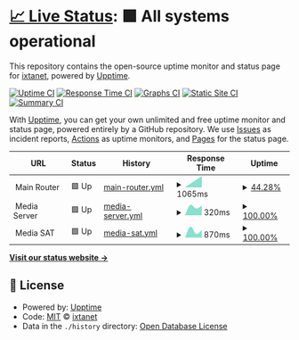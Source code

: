 # [📈 Live Status](https://status.ixtanet.com): <!--live status--> **🟩 All systems operational**

This repository contains the open-source uptime monitor and status page for [ixtanet](https://status.ixtanet.com), powered by [Upptime](https://github.com/upptime/upptime).

[![Uptime CI](https://github.com/ixtanet/upptime/workflows/Uptime%20CI/badge.svg)](https://github.com/ixtanet/upptime/actions?query=workflow%3A%22Uptime+CI%22)
[![Response Time CI](https://github.com/ixtanet/upptime/workflows/Response%20Time%20CI/badge.svg)](https://github.com/ixtanet/upptime/actions?query=workflow%3A%22Response+Time+CI%22)
[![Graphs CI](https://github.com/ixtanet/upptime/workflows/Graphs%20CI/badge.svg)](https://github.com/ixtanet/upptime/actions?query=workflow%3A%22Graphs+CI%22)
[![Static Site CI](https://github.com/ixtanet/upptime/workflows/Static%20Site%20CI/badge.svg)](https://github.com/ixtanet/upptime/actions?query=workflow%3A%22Static+Site+CI%22)
[![Summary CI](https://github.com/ixtanet/upptime/workflows/Summary%20CI/badge.svg)](https://github.com/ixtanet/upptime/actions?query=workflow%3A%22Summary+CI%22)

With [Upptime](https://upptime.js.org), you can get your own unlimited and free uptime monitor and status page, powered entirely by a GitHub repository. We use [Issues](https://github.com/ixtanet/upptime/issues) as incident reports, [Actions](https://github.com/ixtanet/upptime/actions) as uptime monitors, and [Pages](https://status.ixtanet.com) for the status page.

<!--start: status pages-->
<!-- This summary is generated by Upptime (https://github.com/upptime/upptime) -->
<!-- Do not edit this manually, your changes will be overwritten -->
<!-- prettier-ignore -->
| URL | Status | History | Response Time | Uptime |
| --- | ------ | ------- | ------------- | ------ |
| <img alt="" src="https://favicons.githubusercontent.com/null" height="13"> Main Router | 🟩 Up | [main-router.yml](https://github.com/ixtanet/upptime/commits/HEAD/history/main-router.yml) | <details><summary><img alt="Response time graph" src="./graphs/main-router/response-time-week.png" height="20"> 1065ms</summary><br><a href="https://status.ixtanet.com/history/main-router"><img alt="Response time 1065" src="https://img.shields.io/endpoint?url=https%3A%2F%2Fraw.githubusercontent.com%2Fixtanet%2Fupptime%2FHEAD%2Fapi%2Fmain-router%2Fresponse-time.json"></a><br><a href="https://status.ixtanet.com/history/main-router"><img alt="24-hour response time 1065" src="https://img.shields.io/endpoint?url=https%3A%2F%2Fraw.githubusercontent.com%2Fixtanet%2Fupptime%2FHEAD%2Fapi%2Fmain-router%2Fresponse-time-day.json"></a><br><a href="https://status.ixtanet.com/history/main-router"><img alt="7-day response time 1065" src="https://img.shields.io/endpoint?url=https%3A%2F%2Fraw.githubusercontent.com%2Fixtanet%2Fupptime%2FHEAD%2Fapi%2Fmain-router%2Fresponse-time-week.json"></a><br><a href="https://status.ixtanet.com/history/main-router"><img alt="30-day response time 1065" src="https://img.shields.io/endpoint?url=https%3A%2F%2Fraw.githubusercontent.com%2Fixtanet%2Fupptime%2FHEAD%2Fapi%2Fmain-router%2Fresponse-time-month.json"></a><br><a href="https://status.ixtanet.com/history/main-router"><img alt="1-year response time 1065" src="https://img.shields.io/endpoint?url=https%3A%2F%2Fraw.githubusercontent.com%2Fixtanet%2Fupptime%2FHEAD%2Fapi%2Fmain-router%2Fresponse-time-year.json"></a></details> | <details><summary><a href="https://status.ixtanet.com/history/main-router">44.28%</a></summary><a href="https://status.ixtanet.com/history/main-router"><img alt="All-time uptime 44.28%" src="https://img.shields.io/endpoint?url=https%3A%2F%2Fraw.githubusercontent.com%2Fixtanet%2Fupptime%2FHEAD%2Fapi%2Fmain-router%2Fuptime.json"></a><br><a href="https://status.ixtanet.com/history/main-router"><img alt="24-hour uptime 44.28%" src="https://img.shields.io/endpoint?url=https%3A%2F%2Fraw.githubusercontent.com%2Fixtanet%2Fupptime%2FHEAD%2Fapi%2Fmain-router%2Fuptime-day.json"></a><br><a href="https://status.ixtanet.com/history/main-router"><img alt="7-day uptime 44.28%" src="https://img.shields.io/endpoint?url=https%3A%2F%2Fraw.githubusercontent.com%2Fixtanet%2Fupptime%2FHEAD%2Fapi%2Fmain-router%2Fuptime-week.json"></a><br><a href="https://status.ixtanet.com/history/main-router"><img alt="30-day uptime 44.28%" src="https://img.shields.io/endpoint?url=https%3A%2F%2Fraw.githubusercontent.com%2Fixtanet%2Fupptime%2FHEAD%2Fapi%2Fmain-router%2Fuptime-month.json"></a><br><a href="https://status.ixtanet.com/history/main-router"><img alt="1-year uptime 44.28%" src="https://img.shields.io/endpoint?url=https%3A%2F%2Fraw.githubusercontent.com%2Fixtanet%2Fupptime%2FHEAD%2Fapi%2Fmain-router%2Fuptime-year.json"></a></details>
| <img alt="" src="https://favicons.githubusercontent.com/null" height="13"> Media Server | 🟩 Up | [media-server.yml](https://github.com/ixtanet/upptime/commits/HEAD/history/media-server.yml) | <details><summary><img alt="Response time graph" src="./graphs/media-server/response-time-week.png" height="20"> 320ms</summary><br><a href="https://status.ixtanet.com/history/media-server"><img alt="Response time 320" src="https://img.shields.io/endpoint?url=https%3A%2F%2Fraw.githubusercontent.com%2Fixtanet%2Fupptime%2FHEAD%2Fapi%2Fmedia-server%2Fresponse-time.json"></a><br><a href="https://status.ixtanet.com/history/media-server"><img alt="24-hour response time 320" src="https://img.shields.io/endpoint?url=https%3A%2F%2Fraw.githubusercontent.com%2Fixtanet%2Fupptime%2FHEAD%2Fapi%2Fmedia-server%2Fresponse-time-day.json"></a><br><a href="https://status.ixtanet.com/history/media-server"><img alt="7-day response time 320" src="https://img.shields.io/endpoint?url=https%3A%2F%2Fraw.githubusercontent.com%2Fixtanet%2Fupptime%2FHEAD%2Fapi%2Fmedia-server%2Fresponse-time-week.json"></a><br><a href="https://status.ixtanet.com/history/media-server"><img alt="30-day response time 320" src="https://img.shields.io/endpoint?url=https%3A%2F%2Fraw.githubusercontent.com%2Fixtanet%2Fupptime%2FHEAD%2Fapi%2Fmedia-server%2Fresponse-time-month.json"></a><br><a href="https://status.ixtanet.com/history/media-server"><img alt="1-year response time 320" src="https://img.shields.io/endpoint?url=https%3A%2F%2Fraw.githubusercontent.com%2Fixtanet%2Fupptime%2FHEAD%2Fapi%2Fmedia-server%2Fresponse-time-year.json"></a></details> | <details><summary><a href="https://status.ixtanet.com/history/media-server">100.00%</a></summary><a href="https://status.ixtanet.com/history/media-server"><img alt="All-time uptime 100.00%" src="https://img.shields.io/endpoint?url=https%3A%2F%2Fraw.githubusercontent.com%2Fixtanet%2Fupptime%2FHEAD%2Fapi%2Fmedia-server%2Fuptime.json"></a><br><a href="https://status.ixtanet.com/history/media-server"><img alt="24-hour uptime 100.00%" src="https://img.shields.io/endpoint?url=https%3A%2F%2Fraw.githubusercontent.com%2Fixtanet%2Fupptime%2FHEAD%2Fapi%2Fmedia-server%2Fuptime-day.json"></a><br><a href="https://status.ixtanet.com/history/media-server"><img alt="7-day uptime 100.00%" src="https://img.shields.io/endpoint?url=https%3A%2F%2Fraw.githubusercontent.com%2Fixtanet%2Fupptime%2FHEAD%2Fapi%2Fmedia-server%2Fuptime-week.json"></a><br><a href="https://status.ixtanet.com/history/media-server"><img alt="30-day uptime 100.00%" src="https://img.shields.io/endpoint?url=https%3A%2F%2Fraw.githubusercontent.com%2Fixtanet%2Fupptime%2FHEAD%2Fapi%2Fmedia-server%2Fuptime-month.json"></a><br><a href="https://status.ixtanet.com/history/media-server"><img alt="1-year uptime 100.00%" src="https://img.shields.io/endpoint?url=https%3A%2F%2Fraw.githubusercontent.com%2Fixtanet%2Fupptime%2FHEAD%2Fapi%2Fmedia-server%2Fuptime-year.json"></a></details>
| <img alt="" src="https://favicons.githubusercontent.com/null" height="13"> Media SAT | 🟩 Up | [media-sat.yml](https://github.com/ixtanet/upptime/commits/HEAD/history/media-sat.yml) | <details><summary><img alt="Response time graph" src="./graphs/media-sat/response-time-week.png" height="20"> 870ms</summary><br><a href="https://status.ixtanet.com/history/media-sat"><img alt="Response time 870" src="https://img.shields.io/endpoint?url=https%3A%2F%2Fraw.githubusercontent.com%2Fixtanet%2Fupptime%2FHEAD%2Fapi%2Fmedia-sat%2Fresponse-time.json"></a><br><a href="https://status.ixtanet.com/history/media-sat"><img alt="24-hour response time 870" src="https://img.shields.io/endpoint?url=https%3A%2F%2Fraw.githubusercontent.com%2Fixtanet%2Fupptime%2FHEAD%2Fapi%2Fmedia-sat%2Fresponse-time-day.json"></a><br><a href="https://status.ixtanet.com/history/media-sat"><img alt="7-day response time 870" src="https://img.shields.io/endpoint?url=https%3A%2F%2Fraw.githubusercontent.com%2Fixtanet%2Fupptime%2FHEAD%2Fapi%2Fmedia-sat%2Fresponse-time-week.json"></a><br><a href="https://status.ixtanet.com/history/media-sat"><img alt="30-day response time 870" src="https://img.shields.io/endpoint?url=https%3A%2F%2Fraw.githubusercontent.com%2Fixtanet%2Fupptime%2FHEAD%2Fapi%2Fmedia-sat%2Fresponse-time-month.json"></a><br><a href="https://status.ixtanet.com/history/media-sat"><img alt="1-year response time 870" src="https://img.shields.io/endpoint?url=https%3A%2F%2Fraw.githubusercontent.com%2Fixtanet%2Fupptime%2FHEAD%2Fapi%2Fmedia-sat%2Fresponse-time-year.json"></a></details> | <details><summary><a href="https://status.ixtanet.com/history/media-sat">100.00%</a></summary><a href="https://status.ixtanet.com/history/media-sat"><img alt="All-time uptime 100.00%" src="https://img.shields.io/endpoint?url=https%3A%2F%2Fraw.githubusercontent.com%2Fixtanet%2Fupptime%2FHEAD%2Fapi%2Fmedia-sat%2Fuptime.json"></a><br><a href="https://status.ixtanet.com/history/media-sat"><img alt="24-hour uptime 100.00%" src="https://img.shields.io/endpoint?url=https%3A%2F%2Fraw.githubusercontent.com%2Fixtanet%2Fupptime%2FHEAD%2Fapi%2Fmedia-sat%2Fuptime-day.json"></a><br><a href="https://status.ixtanet.com/history/media-sat"><img alt="7-day uptime 100.00%" src="https://img.shields.io/endpoint?url=https%3A%2F%2Fraw.githubusercontent.com%2Fixtanet%2Fupptime%2FHEAD%2Fapi%2Fmedia-sat%2Fuptime-week.json"></a><br><a href="https://status.ixtanet.com/history/media-sat"><img alt="30-day uptime 100.00%" src="https://img.shields.io/endpoint?url=https%3A%2F%2Fraw.githubusercontent.com%2Fixtanet%2Fupptime%2FHEAD%2Fapi%2Fmedia-sat%2Fuptime-month.json"></a><br><a href="https://status.ixtanet.com/history/media-sat"><img alt="1-year uptime 100.00%" src="https://img.shields.io/endpoint?url=https%3A%2F%2Fraw.githubusercontent.com%2Fixtanet%2Fupptime%2FHEAD%2Fapi%2Fmedia-sat%2Fuptime-year.json"></a></details>

<!--end: status pages-->

[**Visit our status website →**](https://status.ixtanet.com)

## 📄 License

- Powered by: [Upptime](https://github.com/upptime/upptime)
- Code: [MIT](./LICENSE) © [ixtanet](https://status.ixtanet.com)
- Data in the `./history` directory: [Open Database License](https://opendatacommons.org/licenses/odbl/1-0/)
